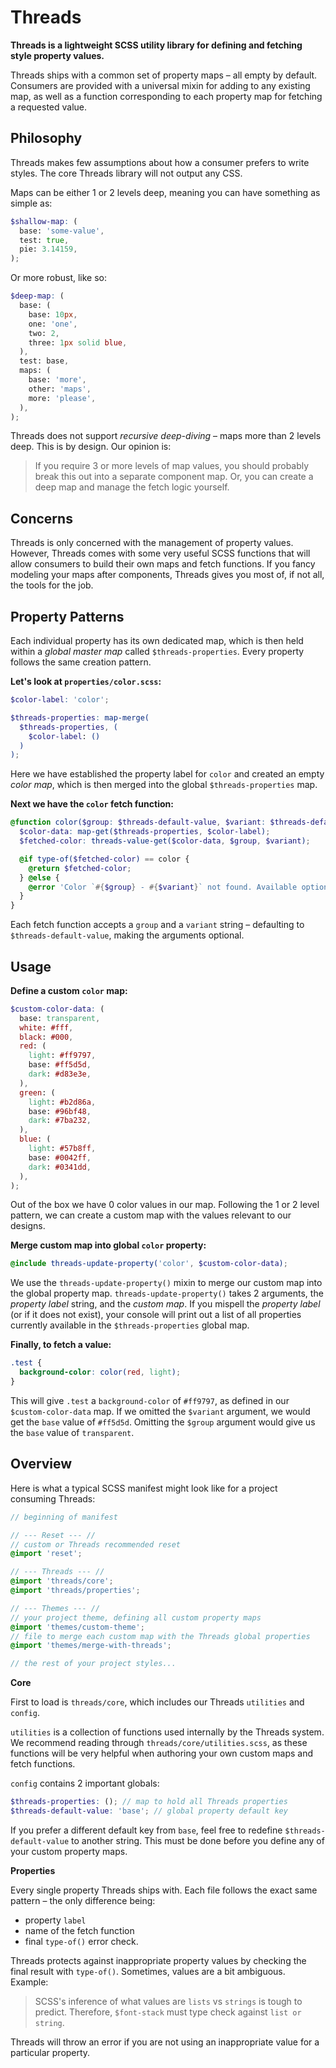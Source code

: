 # Threads

**Threads is a lightweight SCSS utility library for defining and fetching style property values.**

Threads ships with a common set of property maps – all empty by default. Consumers are provided with a universal mixin for adding to any existing map, as well as a function corresponding to each property map for fetching a requested value.

## Philosophy

Threads makes few assumptions about how a consumer prefers to write styles. The core Threads library will not output any CSS.

Maps can be either 1 or 2 levels deep, meaning you can have something as simple as:

```scss
$shallow-map: (
  base: 'some-value',
  test: true,
  pie: 3.14159,
);
```

Or more robust, like so:

```scss
$deep-map: (
  base: (
    base: 10px,
    one: 'one',
    two: 2,
    three: 1px solid blue,
  ),
  test: base,
  maps: (
    base: 'more',
    other: 'maps',
    more: 'please',
  ),
);
```

Threads does not support _recursive deep-diving_ – maps more than 2 levels deep. This is by design. Our opinion is:

> If you require 3 or more levels of map values, you should probably break this out into a separate component map. Or, you can create a deep map and manage the fetch logic yourself.

## Concerns

Threads is only concerned with the management of property values. However, Threads comes with some very useful SCSS functions that will allow consumers to build their own maps and fetch functions. If you fancy modeling your maps after components, Threads gives you most of, if not all, the tools for the job.

## Property Patterns

Each individual property has its own dedicated map, which is then held within a _global master map_ called `$threads-properties`. Every property follows the same creation pattern.

**Let's look at `properties/color.scss`:**

```scss
$color-label: 'color';

$threads-properties: map-merge(
  $threads-properties, (
    $color-label: ()
  )
);
```

Here we have established the property label for `color` and created an empty _color map_, which is then merged into the global `$threads-properties` map.

**Next we have the `color` fetch function:**

```scss
@function color($group: $threads-default-value, $variant: $threads-default-value) {
  $color-data: map-get($threads-properties, $color-label);
  $fetched-color: threads-value-get($color-data, $group, $variant);

  @if type-of($fetched-color) == color {
    @return $fetched-color;
  } @else {
    @error 'Color `#{$group} - #{$variant}` not found. Available options: #{available-names($color-data)}';
  }
}
```

Each fetch function accepts a `group` and a `variant` string – defaulting to `$threads-default-value`, making the arguments optional.

## Usage

**Define a custom `color` map:**

```scss
$custom-color-data: (
  base: transparent,
  white: #fff,
  black: #000,
  red: (
    light: #ff9797,
    base: #ff5d5d,
    dark: #d83e3e,
  ),
  green: (
    light: #b2d86a,
    base: #96bf48,
    dark: #7ba232,
  ),
  blue: (
    light: #57b8ff,
    base: #0042ff,
    dark: #0341dd,
  ),
);
```

Out of the box we have 0 color values in our map. Following the 1 or 2 level pattern, we can create a custom map with the values relevant to our designs.

**Merge custom map into global `color` property:**

```scss
@include threads-update-property('color', $custom-color-data);
```

We use the `threads-update-property()` mixin to merge our custom map into the global property map. `threads-update-property()` takes 2 arguments, the _property label_ string, and the _custom map_. If you mispell the _property label_ (or if it does not exist), your console will print out a list of all properties currently available in the `$threads-properties` global map.

**Finally, to fetch a value:**

```scss
.test {
  background-color: color(red, light);
}
```

This will give `.test` a `background-color` of `#ff9797`, as defined in our `$custom-color-data` map. If we omitted the `$variant` argument, we would get the `base` value of `#ff5d5d`. Omitting the `$group` argument would give us the `base` value of `transparent`.

## Overview

Here is what a typical SCSS manifest might look like for a project consuming Threads:

```scss
// beginning of manifest

// --- Reset --- //
// custom or Threads recommended reset
@import 'reset';

// --- Threads --- //
@import 'threads/core';
@import 'threads/properties';

// --- Themes --- //
// your project theme, defining all custom property maps
@import 'themes/custom-theme';
// file to merge each custom map with the Threads global properties
@import 'themes/merge-with-threads';

// the rest of your project styles...
```

**Core**

First to load is `threads/core`, which includes our Threads `utilities` and `config`.

`utilities` is a collection of functions used internally by the Threads system. We recommend reading through `threads/core/utilities.scss`, as these functions will be very helpful when authoring your own custom maps and fetch functions.

`config` contains 2 important globals:

```scss
$threads-properties: (); // map to hold all Threads properties
$threads-default-value: 'base'; // global property default key
```

If you prefer a different default key from `base`, feel free to redefine `$threads-default-value` to another string. This must be done before you define any of your custom property maps.

**Properties**

Every single property Threads ships with. Each file follows the exact same pattern – the only difference being:

- property `label`
- name of the fetch function
- final `type-of()` error check.

Threads protects against inappropriate property values by checking the final result with `type-of()`. Sometimes, values are a bit ambiguous. Example:

> SCSS's inference of what values are `lists` vs `strings` is tough to predict. Therefore, `$font-stack` must type check against `list or string`.

Threads will throw an error if you are not using an inappropriate value for a particular property.
